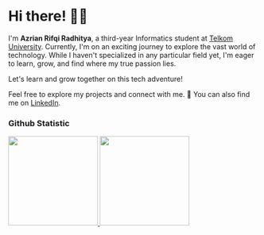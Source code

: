 # Hi there! 👋😆

I'm **Azrian Rifqi Radhitya**, a third-year Informatics student at [Telkom University](https://telkomuniversity.ac.id/en). Currently, I'm on an exciting journey to explore the vast world of technology. While I haven't specialized in any particular field yet, I'm eager to learn, grow, and find where my true passion lies.

Let's learn and grow together on this tech adventure!

Feel free to explore my projects and connect with me. 🚀
You can also find me on [LinkedIn](https://www.linkedin.com/in/azrianrifqi).
### Github Statistic
<p align="left">
<a href="https://github.com/Azerif">
  <img height="180em" src="https://github-readme-stats-eight-theta.vercel.app/api?username=Azerif&show_icons=true&theme=algolia&include_all_commits=true&count_private=true"/>
  <img height="180em" src="https://github-readme-stats-eight-theta.vercel.app/api/top-langs/?username=Azerif&layout=compact&theme=algolia"/>
</a>
</p>
